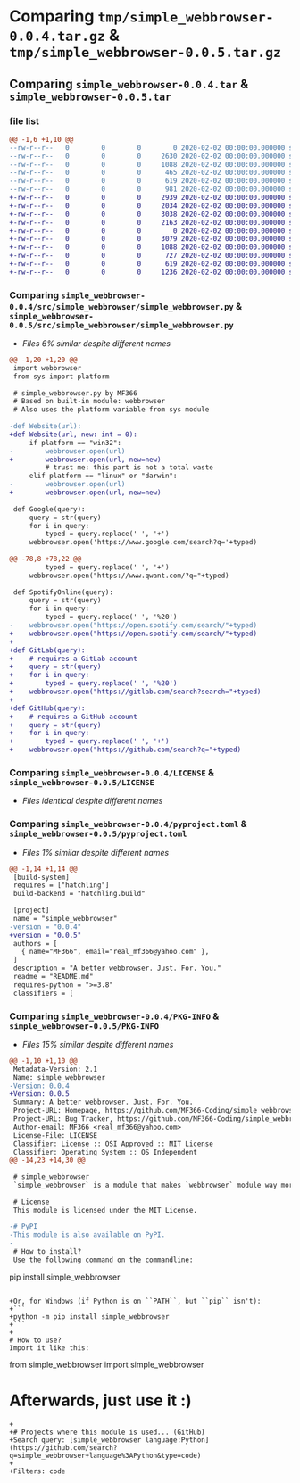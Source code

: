 # Comparing `tmp/simple_webbrowser-0.0.4.tar.gz` & `tmp/simple_webbrowser-0.0.5.tar.gz`

## Comparing `simple_webbrowser-0.0.4.tar` & `simple_webbrowser-0.0.5.tar`

### file list

```diff
@@ -1,6 +1,10 @@
--rw-r--r--   0        0        0        0 2020-02-02 00:00:00.000000 simple_webbrowser-0.0.4/src/simple_webbrowser/__init__.py
--rw-r--r--   0        0        0     2630 2020-02-02 00:00:00.000000 simple_webbrowser-0.0.4/src/simple_webbrowser/simple_webbrowser.py
--rw-r--r--   0        0        0     1088 2020-02-02 00:00:00.000000 simple_webbrowser-0.0.4/LICENSE
--rw-r--r--   0        0        0      465 2020-02-02 00:00:00.000000 simple_webbrowser-0.0.4/README.md
--rw-r--r--   0        0        0      619 2020-02-02 00:00:00.000000 simple_webbrowser-0.0.4/pyproject.toml
--rw-r--r--   0        0        0      981 2020-02-02 00:00:00.000000 simple_webbrowser-0.0.4/PKG-INFO
+-rw-r--r--   0        0        0     2939 2020-02-02 00:00:00.000000 simple_webbrowser-0.0.5/archive/0-0-3/simple_webbrowser-0.0.3-py3-none-any.whl
+-rw-r--r--   0        0        0     2034 2020-02-02 00:00:00.000000 simple_webbrowser-0.0.5/archive/0-0-3/simple_webbrowser-0.0.3.tar.gz
+-rw-r--r--   0        0        0     3038 2020-02-02 00:00:00.000000 simple_webbrowser-0.0.5/archive/0-0-4/simple_webbrowser-0.0.4-py3-none-any.whl
+-rw-r--r--   0        0        0     2163 2020-02-02 00:00:00.000000 simple_webbrowser-0.0.5/archive/0-0-4/simple_webbrowser-0.0.4.tar.gz
+-rw-r--r--   0        0        0        0 2020-02-02 00:00:00.000000 simple_webbrowser-0.0.5/src/simple_webbrowser/__init__.py
+-rw-r--r--   0        0        0     3079 2020-02-02 00:00:00.000000 simple_webbrowser-0.0.5/src/simple_webbrowser/simple_webbrowser.py
+-rw-r--r--   0        0        0     1088 2020-02-02 00:00:00.000000 simple_webbrowser-0.0.5/LICENSE
+-rw-r--r--   0        0        0      727 2020-02-02 00:00:00.000000 simple_webbrowser-0.0.5/README.md
+-rw-r--r--   0        0        0      619 2020-02-02 00:00:00.000000 simple_webbrowser-0.0.5/pyproject.toml
+-rw-r--r--   0        0        0     1236 2020-02-02 00:00:00.000000 simple_webbrowser-0.0.5/PKG-INFO
```

### Comparing `simple_webbrowser-0.0.4/src/simple_webbrowser/simple_webbrowser.py` & `simple_webbrowser-0.0.5/src/simple_webbrowser/simple_webbrowser.py`

 * *Files 6% similar despite different names*

```diff
@@ -1,20 +1,20 @@
 import webbrowser
 from sys import platform
 
 # simple_webbrowser.py by MF366
 # Based on built-in module: webbrowser
 # Also uses the platform variable from sys module
 
-def Website(url):
+def Website(url, new: int = 0):
     if platform == "win32":
-        webbrowser.open(url)
+        webbrowser.open(url, new=new)
         # trust me: this part is not a total waste
     elif platform == "linux" or "darwin":
-        webbrowser.open(url)
+        webbrowser.open(url, new=new)
         
 def Google(query):
     query = str(query)
     for i in query:
         typed = query.replace(' ', '+')
     webbrowser.open('https://www.google.com/search?q='+typed)
 
@@ -78,8 +78,22 @@
         typed = query.replace(' ', '+')
     webbrowser.open("https://www.qwant.com/?q="+typed)
                 
 def SpotifyOnline(query):
     query = str(query)
     for i in query:
         typed = query.replace(' ', '%20')
-    webbrowser.open("https://open.spotify.com/search/"+typed)
+    webbrowser.open("https://open.spotify.com/search/"+typed)
+    
+def GitLab(query):
+    # requires a GitLab account
+    query = str(query)
+    for i in query:
+        typed = query.replace(' ', '%20')
+    webbrowser.open("https://gitlab.com/search?search="+typed)
+    
+def GitHub(query):
+    # requires a GitHub account
+    query = str(query)
+    for i in query:
+        typed = query.replace(' ', '+')
+    webbrowser.open("https://github.com/search?q="+typed)
```

### Comparing `simple_webbrowser-0.0.4/LICENSE` & `simple_webbrowser-0.0.5/LICENSE`

 * *Files identical despite different names*

### Comparing `simple_webbrowser-0.0.4/pyproject.toml` & `simple_webbrowser-0.0.5/pyproject.toml`

 * *Files 1% similar despite different names*

```diff
@@ -1,14 +1,14 @@
 [build-system]
 requires = ["hatchling"]
 build-backend = "hatchling.build"
 
 [project]
 name = "simple_webbrowser"
-version = "0.0.4"
+version = "0.0.5"
 authors = [
   { name="MF366", email="real_mf366@yahoo.com" },
 ]
 description = "A better webbrowser. Just. For. You."
 readme = "README.md"
 requires-python = ">=3.8"
 classifiers = [
```

### Comparing `simple_webbrowser-0.0.4/PKG-INFO` & `simple_webbrowser-0.0.5/PKG-INFO`

 * *Files 15% similar despite different names*

```diff
@@ -1,10 +1,10 @@
 Metadata-Version: 2.1
 Name: simple_webbrowser
-Version: 0.0.4
+Version: 0.0.5
 Summary: A better webbrowser. Just. For. You.
 Project-URL: Homepage, https://github.com/MF366-Coding/simple_webbrowser
 Project-URL: Bug Tracker, https://github.com/MF366-Coding/simple_webbrowser/issues
 Author-email: MF366 <real_mf366@yahoo.com>
 License-File: LICENSE
 Classifier: License :: OSI Approved :: MIT License
 Classifier: Operating System :: OS Independent
@@ -14,23 +14,30 @@
 
 # simple_webbrowser
 `simple_webbrowser` is a module that makes `webbrowser` module way more simple to work with.
 
 # License
 This module is licensed under the MIT License.
 
-# PyPI
-This module is also available on PyPI.
-
 # How to install?
 Use the following command on the commandline:
 ```
 pip install simple_webbrowser
 ```
 
+Or, for Windows (if Python is on ``PATH``, but ``pip`` isn't):
+```
+python -m pip install simple_webbrowser
+```
+
 # How to use?
 Import it like this:
 ```
 from simple_webbrowser import simple_webbrowser
 
 # Afterwards, just use it :)
 ```
+
+# Projects where this module is used... (GitHub)
+Search query: [simple_webbrowser language:Python](https://github.com/search?q=simple_webbrowser+language%3APython&type=code)
+
+Filters: code
```

